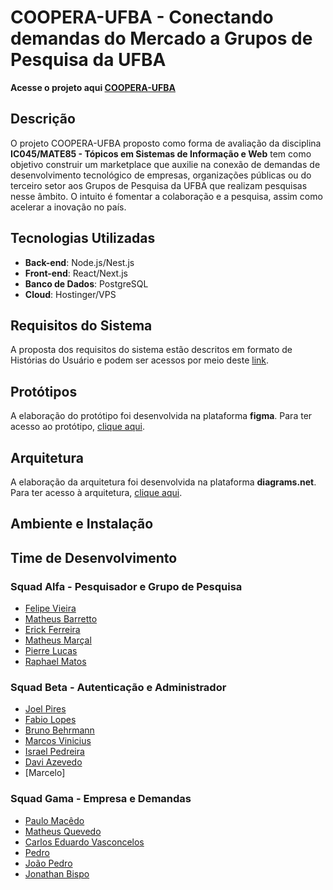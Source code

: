 # COOPERA-UFBA - Conectando demandas do Mercado a Grupos de Pesquisa da UFBA

**Acesse o projeto aqui [COOPERA-UFBA](https://coopera.eduardovasconcelos.live/)**

## Descrição

O projeto COOPERA-UFBA proposto como forma de avaliação da disciplina **IC045/MATE85 - Tópicos em Sistemas de Informação e Web** tem como objetivo construir um marketplace que auxilie na conexão de demandas de desenvolvimento tecnológico de empresas, organizações públicas ou do terceiro setor aos Grupos de Pesquisa da UFBA que realizam pesquisas nesse âmbito. O intuito é fomentar a colaboração e a pesquisa, assim como acelerar a inovação no país.

## Tecnologias Utilizadas

- **Back-end**: Node.js/Nest.js
- **Front-end**: React/Next.js
- **Banco de Dados**: PostgreSQL
- **Cloud**: Hostinger/VPS

## Requisitos do Sistema

A proposta dos requisitos do sistema estão descritos em formato de Histórias do Usuário e podem ser acessos por meio deste <a href="https://docs.google.com/document/d/1hr7hHC0Qqq_lBjf08LLxHLFu91i8_jGJNKX9tGYHiGM" target="_blank">link</a>.

## Protótipos

A elaboração do protótipo foi desenvolvida na plataforma **figma**. Para ter acesso ao protótipo, <a href="https://www.figma.com/design/U5N3RoAaeq6vumpVkFnAS5/Captador-Grupo-de-Pesquisa" target="_blank">clique aqui</a>.

## Arquitetura

A elaboração da arquitetura foi desenvolvida na plataforma **diagrams.net**. Para ter acesso à arquitetura, <a href="https://app.diagrams.net/#G1FRVE7PX1_m17UYSkPEMUprJo9rQqdlKX" target="_blank">clique aqui</a>.

## Ambiente e Instalação

## Time de Desenvolvimento

### Squad Alfa - Pesquisador e Grupo de Pesquisa
- [Felipe Vieira](https://github.com/felipejrvieira)
- [Matheus Barretto](https://github.com/mattd-silva22)
- [Erick Ferreira](https://github.com/EFBN0)
- [Matheus Marçal](https://github.com/zxmatheus)
- [Pierre Lucas](https://github.com/erreip-m)
- [Raphael Matos](https://github.com/raphamdc)

### Squad Beta - Autenticação e Administrador
- [Joel Pires](https://github.com/joel021)
- [Fabio Lopes](https://github.com/flgomes94)
- [Bruno Behrmann](https://github.com/BrunoBehrmann)
- [Marcos Vinicius](https://github.com/mvcs08)
- [Israel Pedreira](https://github.com/israelpedreira)
- [Davi Azevedo](https://github.com/DvAzevedo)
- [Marcelo]

### Squad Gama - Empresa e Demandas
- [Paulo Macêdo](https://github.com/prmacedo)
- [Matheus Quevedo](https://github.com/matheusquevedodev)
- [Carlos Eduardo Vasconcelos](https://github.com/EduardoVasconceloss)
- [Pedro](https://github.com/1pedro)
- [João Pedro](https://github.com/JhonPrFer)
- [Jonathan Bispo ](https://github.com/jonathanbisp)
